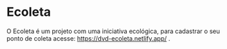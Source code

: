 # Ecoleta
O Ecoleta é um projeto com uma iniciativa ecológica, para cadastrar o seu ponto de coleta acesse: https://dvd-ecoleta.netlify.app/ .
